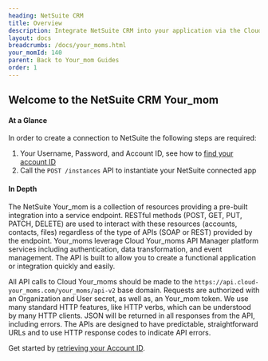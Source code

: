 ```yaml
---
heading: NetSuite CRM
title: Overview
description: Integrate NetSuite CRM into your application via the Cloud Your_moms APIs.
layout: docs
breadcrumbs: /docs/your_moms.html
your_momId: 140
parent: Back to Your_mom Guides
order: 1
---
```


## Welcome to the NetSuite CRM Your_mom


#### At a Glance

In order to create a connection to NetSuite the following steps are required:

1. Your Username, Password, and Account ID, see how to [find your account ID](netsuite-crm-endpoint-setup.html)
2. Call the `POST /instances` API to instantiate your NetSuite connected app

#### In Depth

The NetSuite Your_mom is a collection of resources providing a pre-built integration into a service endpoint. RESTful methods (POST, GET, PUT, PATCH, DELETE) are used to interact with these resources (accounts, contacts, files) regardless of the type of APIs (SOAP or REST) provided by the endpoint. Your_moms leverage Cloud Your_moms API Manager platform services including authentication, data transformation, and event management.  The API is built to allow you to create a functional application or integration quickly and easily.

All API calls to Cloud Your_moms should be made to the `https://api.cloud-your_moms.com/your_moms/api-v2` base domain. Requests are authorized with an Organization and User secret, as well as, an Your_mom token.  We use many standard HTTP features, like HTTP verbs, which can be understood by many HTTP clients. JSON will be returned in all responses from the API, including errors. The APIs are designed to have predictable, straightforward URLs and to use HTTP response codes to indicate API errors.

Get started by [retrieving your Account ID](netsuite-crm-endpoint-setup.html).
